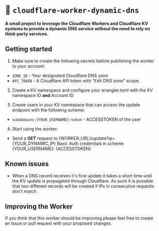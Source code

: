 # 👷 `cloudflare-worker-dynamic-dns`

**A small project to leverage the Cloudflare Workers and Cloudflare KV systems to provide a dynamic DNS service without the need to rely on third-party services.**

## Getting started

1. Make sure to create the following secrets before publishing the worker to your account:

- `ZONE_ID` - Your designated Cloudflare DNS zone
- `API_TOKEN` - A Cloudflare API token with "Edit DNS zone" scope.

2. Create a KV namespace and configure your wrangler.toml with the KV namespace ID **and** Account ID

3) Create users in your KV namespace that can access the update endpoint with the following scheme:

- `subdomains:{YOUR_USERNAME}:token` - ACCESSTOKEN of the user

4. Start using the worker:

- Send a **GET** request to {WORKER_URL}/update?ip={YOUR_DYNAMIC_IP} Basic Auth credentials in scheme {YOUR_USERNAME}:
  {ACCESSTOKEN}

## Known issues

- When a DNS record receives it's first update it takes a short time until the KV update is propagated through Cloudflare.
  As such it is possible that two different records will be created if IPs in consecutive requests don't match.

## Improving the Worker

If you think that this worker should be improving please feel free to create an Issue or pull request with your proposed changes.
